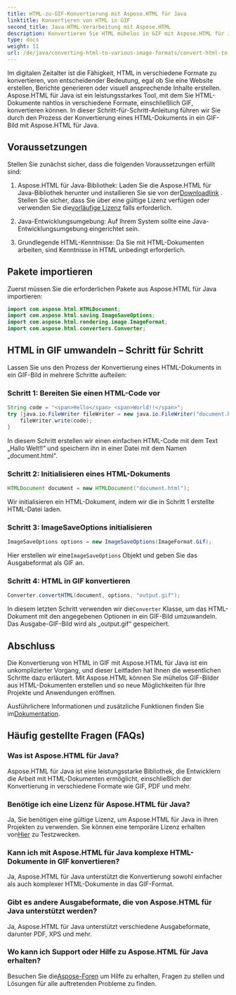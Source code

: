 ```yaml
---
title: HTML-zu-GIF-Konvertierung mit Aspose.HTML für Java
linktitle: Konvertieren von HTML in GIF
second_title: Java-HTML-Verarbeitung mit Aspose.HTML
description: Konvertieren Sie HTML mühelos in GIF mit Aspose.HTML für Java. Erstellen Sie beeindruckende Bilder aus HTML-Dokumenten. Jetzt loslegen!
type: docs
weight: 11
url: /de/java/converting-html-to-various-image-formats/convert-html-to-gif/
---
```


Im digitalen Zeitalter ist die Fähigkeit, HTML in verschiedene Formate zu konvertieren, von entscheidender Bedeutung, egal ob Sie eine Website erstellen, Berichte generieren oder visuell ansprechende Inhalte erstellen. Aspose.HTML für Java ist ein leistungsstarkes Tool, mit dem Sie HTML-Dokumente nahtlos in verschiedene Formate, einschließlich GIF, konvertieren können. In dieser Schritt-für-Schritt-Anleitung führen wir Sie durch den Prozess der Konvertierung eines HTML-Dokuments in ein GIF-Bild mit Aspose.HTML für Java.

## Voraussetzungen

Stellen Sie zunächst sicher, dass die folgenden Voraussetzungen erfüllt sind:

1. Aspose.HTML für Java-Bibliothek: Laden Sie die Aspose.HTML für Java-Bibliothek herunter und installieren Sie sie von der[Downloadlink](https://releases.aspose.com/html/java/) . Stellen Sie sicher, dass Sie über eine gültige Lizenz verfügen oder verwenden Sie die[vorläufige Lizenz](https://purchase.aspose.com/temporary-license/) falls erforderlich.

2. Java-Entwicklungsumgebung: Auf Ihrem System sollte eine Java-Entwicklungsumgebung eingerichtet sein.

3. Grundlegende HTML-Kenntnisse: Da Sie mit HTML-Dokumenten arbeiten, sind Kenntnisse in HTML unbedingt erforderlich.

## Pakete importieren

Zuerst müssen Sie die erforderlichen Pakete aus Aspose.HTML für Java importieren:

```java
import com.aspose.html.HTMLDocument;
import com.aspose.html.saving.ImageSaveOptions;
import com.aspose.html.rendering.image.ImageFormat;
import com.aspose.html.converters.Converter;
```

## HTML in GIF umwandeln – Schritt für Schritt

Lassen Sie uns den Prozess der Konvertierung eines HTML-Dokuments in ein GIF-Bild in mehrere Schritte aufteilen:

### Schritt 1: Bereiten Sie einen HTML-Code vor

```java
String code = "<span>Hello</span> <span>World!!</span>";
try (java.io.FileWriter fileWriter = new java.io.FileWriter("document.html")) {
    fileWriter.write(code);
}
```

In diesem Schritt erstellen wir einen einfachen HTML-Code mit dem Text „Hallo Welt!!“ und speichern ihn in einer Datei mit dem Namen „document.html“.

### Schritt 2: Initialisieren eines HTML-Dokuments

```java
HTMLDocument document = new HTMLDocument("document.html");
```

Wir initialisieren ein HTML-Dokument, indem wir die in Schritt 1 erstellte HTML-Datei laden.

### Schritt 3: ImageSaveOptions initialisieren

```java
ImageSaveOptions options = new ImageSaveOptions(ImageFormat.Gif);
```

 Hier erstellen wir eine`ImageSaveOptions` Objekt und geben Sie das Ausgabeformat als GIF an.

### Schritt 4: HTML in GIF konvertieren

```java
Converter.convertHTML(document, options, "output.gif");
```

 In diesem letzten Schritt verwenden wir die`Converter` Klasse, um das HTML-Dokument mit den angegebenen Optionen in ein GIF-Bild umzuwandeln. Das Ausgabe-GIF-Bild wird als „output.gif“ gespeichert.

## Abschluss

Die Konvertierung von HTML in GIF mit Aspose.HTML für Java ist ein unkomplizierter Vorgang, und dieser Leitfaden hat Ihnen die wesentlichen Schritte dazu erläutert. Mit Aspose.HTML können Sie mühelos GIF-Bilder aus HTML-Dokumenten erstellen und so neue Möglichkeiten für Ihre Projekte und Anwendungen eröffnen.

 Ausführlichere Informationen und zusätzliche Funktionen finden Sie im[Dokumentation](https://reference.aspose.com/html/java/).

## Häufig gestellte Fragen (FAQs)

### Was ist Aspose.HTML für Java?
   Aspose.HTML für Java ist eine leistungsstarke Bibliothek, die Entwicklern die Arbeit mit HTML-Dokumenten ermöglicht, einschließlich der Konvertierung in verschiedene Formate wie GIF, PDF und mehr.

### Benötige ich eine Lizenz für Aspose.HTML für Java?
 Ja, Sie benötigen eine gültige Lizenz, um Aspose.HTML für Java in Ihren Projekten zu verwenden. Sie können eine temporäre Lizenz erhalten von[Hier](https://purchase.aspose.com/temporary-license/) zu Testzwecken.

### Kann ich mit Aspose.HTML für Java komplexe HTML-Dokumente in GIF konvertieren?
Ja, Aspose.HTML für Java unterstützt die Konvertierung sowohl einfacher als auch komplexer HTML-Dokumente in das GIF-Format.

### Gibt es andere Ausgabeformate, die von Aspose.HTML für Java unterstützt werden?
Ja, Aspose.HTML für Java unterstützt verschiedene Ausgabeformate, darunter PDF, XPS und mehr.

### Wo kann ich Support oder Hilfe zu Aspose.HTML für Java erhalten?
 Besuchen Sie die[Aspose-Foren](https://forum.aspose.com/) um Hilfe zu erhalten, Fragen zu stellen und Lösungen für alle auftretenden Probleme zu finden.